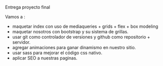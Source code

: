 Entrega proyecto final

Vamos a :
* maquetar index con uso de mediaqueries + grids + flex + box modeling
* maquetar nosotros con bootstrap y su sistema de grillas.
* usar git como controlador de versiones y github como repositorio + servidor.
* agregar animaciones para ganar dinamismo en nuestro sitio.
* usar sass para mejorar el código css nativo.
* aplicar SEO a nuestras paginas.